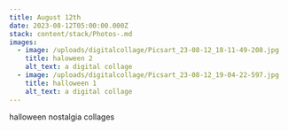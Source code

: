 ```yaml
---
title: August 12th
date: 2023-08-12T05:00:00.000Z
stack: content/stack/Photos-.md
images:
  - image: /uploads/digitalcollage/Picsart_23-08-12_18-11-49-208.jpg
    title: haloween 2
    alt_text: a digital collage
  - image: /uploads/digitalcollage/Picsart_23-08-12_19-04-22-597.jpg
    title: halloween 1
    alt_text: a digital collage
---
```


halloween nostalgia collages
